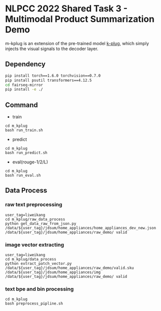 NLPCC 2022 Shared Task 3 - Multimodal Product Summarization Demo
====
m-kplug is an extension of the pre-trained model [k-plug](https://github.com/xu-song/k-plug), which simply injects the visual signals to the decoder layer.  

## Dependency

```sh
pip install torch==1.6.0 torchvision==0.7.0
pip install psutil transformers==4.12.5
cd fairseq-mirror
pip install -e ./
```

## Command

- train

```
cd m_kplug 
bash run_train.sh
```

- predict

```
cd m_kplug 
bash run_predict.sh
```

- eval(rouge-1/2/L)

```
cd m_kplug 
bash run_eval.sh
```

## Data Process
### raw text preprocessing
```
user_tag=liweikang
cd m_kplug/raw_data_process
python get_data_raw_from_json.py /data/${user_tag}/jdsum/home_appliances/home_appliances_dev_new.json /data/${user_tag}/jdsum/home_appliances/raw_demo/ valid
```
### image vector extracting
```
user_tag=liweikang
cd m_kplug/data_process 
python extract_patch_vector.py /data/${user_tag}/jdsum/home_appliances/raw_demo/valid.sku /data/${user_tag}/jdsum/home_appliances/img /data/${user_tag}/jdsum/home_appliances/raw_demo/ valid
```

### text bpe and bin processing
``` 
cd m_kplug 
bash preprocess_pipline.sh
```
